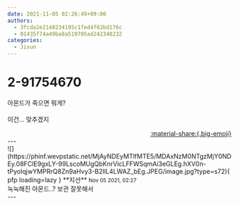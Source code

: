 ```yaml
---
date: 2021-11-05 02:26:49+09:00
authors:
  - 3fcda2e2140234195c1fed4f62bd176c
  - 01435f74a49ba8a519705ad242348232
categories:
  - Jisun
---
```


# 2-91754670

<div class="post-container" markdown="1">
<div class="content-container md-sidebar__scrollwrap" markdown="1">

아몬드가 죽으면 뭐게?<br><br>이건... 맞추겠지

</div>
</div>

<div style="text-align: right;" markdown="1">
<a href="https://weverse.io/fromis9/fanpost/2-91754670" style="text-align: right;">:material-share:{.big-emoji}</a>
</div>
---

<div class="comments-container md-sidebar__scrollwrap" markdown="1">
<div class="comment" markdown="1">
<div class='id-container' markdown="1">
![](https://phinf.wevpstatic.net/MjAyNDEyMTlfMTE5/MDAxNzM0NTgzMjY0NDEy.08FClE9gxLY-99LscoMUgQbKnrVicLFFWSqmAi3eGLEg.hXV0n-tPyoIqjwYMPRrQ8Zn9aHvy3-B2llL4LWAZ_bEg.JPEG/image.jpg?type=s72){ pfp loading=lazy }
**<span class="artist">지선</span>** <small>Nov 05 2021, 02:27</small><br>
</div>
<div class='comment-body' markdown="1">
눅눅해진 아몬드..? 보관 잘못해서
</div>
</div>
</div>
---
